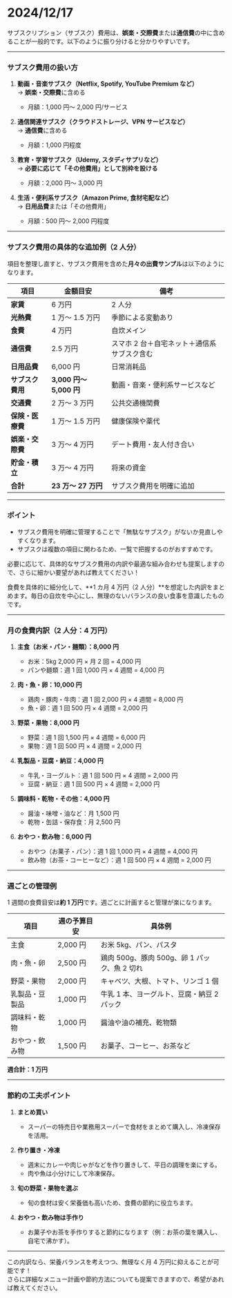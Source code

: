 # 2024/12/17

サブスクリプション（サブスク）費用は、**娯楽・交際費**または**通信費**の中に含めることが一般的です。以下のように振り分けると分かりやすいです。

---

### **サブスク費用の扱い方**

1. **動画・音楽サブスク（Netflix, Spotify, YouTube Premium など）**  
   → **娯楽・交際費**に含める

   - 月額：1,000 円～ 2,000 円/サービス

2. **通信関連サブスク（クラウドストレージ、VPN サービスなど）**  
   → **通信費**に含める

   - 月額：1,000 円程度

3. **教育・学習サブスク（Udemy, スタディサプリなど）**  
   → **必要に応じて「その他費用」として別枠を設ける**

   - 月額：2,000 円～ 3,000 円

4. **生活・便利系サブスク（Amazon Prime, 食材宅配など）**  
   → **日用品費**または「その他費用」
   - 月額：500 円～ 2,000 円程度

---

### **サブスク費用の具体的な追加例（2 人分）**

項目を整理し直すと、サブスク費用を含めた**月々の出費サンプル**は以下のようになります。

| **項目**         | **金額目安**            | **備考**                                    |
| ---------------- | ----------------------- | ------------------------------------------- |
| **家賃**         | 6 万円                  | 2 人分                                      |
| **光熱費**       | 1 万～ 1.5 万円         | 季節による変動あり                          |
| **食費**         | 4 万円                  | 自炊メイン                                  |
| **通信費**       | 2.5 万円                | スマホ 2 台＋自宅ネット＋通信系サブスク含む |
| **日用品費**     | 6,000 円                | 日常消耗品                                  |
| **サブスク費用** | **3,000 円～ 5,000 円** | 動画・音楽・便利系サービスなど              |
| **交通費**       | 2 万～ 3 万円           | 公共交通機関費                              |
| **保険・医療費** | 1 万～ 1.5 万円         | 健康保険や薬代                              |
| **娯楽・交際費** | 3 万～ 4 万円           | デート費用・友人付き合い                    |
| **貯金・積立**   | 3 万～ 4 万円           | 将来の資金                                  |
| **合計**         | **23 万～ 27 万円**     | サブスク費用を明確に追加                    |

---

### **ポイント**

- サブスク費用を明確に管理することで「無駄なサブスク」がないか見直しやすくなります。
- サブスクは複数の項目に関わるため、一覧で把握するのがおすすめです。

必要に応じて、具体的なサブスク費用の内訳や最適な組み合わせも提案しますので、さらに細かい要望があれば教えてください！

食費を具体的に細分化して、**1 カ月 4 万円（2 人分）**を想定した内訳をまとめます。毎日の自炊を中心にし、無理のないバランスの良い食事を意識したものです。

---

### **月の食費内訳（2 人分：4 万円）**

1. **主食（お米・パン・麺類）：8,000 円**

   - お米：5kg 2,000 円 × 月 2 回 = 4,000 円
   - パンや麺類：週 1 回 1,000 円 × 4 週間 = 4,000 円

2. **肉・魚・卵：10,000 円**

   - 鶏肉・豚肉・牛肉：週 1 回 2,000 円 × 4 週間 = 8,000 円
   - 魚・卵：週 1 回 500 円 × 4 週間 = 2,000 円

3. **野菜・果物：8,000 円**

   - 野菜：週 1 回 1,500 円 × 4 週間 = 6,000 円
   - 果物：週 1 回 500 円 × 4 週間 = 2,000 円

4. **乳製品・豆腐・納豆：4,000 円**

   - 牛乳・ヨーグルト：週 1 回 500 円 × 4 週間 = 2,000 円
   - 豆腐・納豆：週 1 回 500 円 × 4 週間 = 2,000 円

5. **調味料・乾物・その他：4,000 円**

   - 醤油・味噌・油など：月 1,500 円
   - 乾物・缶詰・保存食：月 2,500 円

6. **おやつ・飲み物：6,000 円**
   - おやつ（お菓子・パン）：週 1 回 1,000 円 × 4 週間 = 4,000 円
   - 飲み物（お茶・コーヒーなど）：週 1 回 500 円 × 4 週間 = 2,000 円

---

### **週ごとの管理例**

1 週間の食費目安は**約 1 万円**です。週ごとに計画すると管理が楽になります。

| **項目**       | **週の予算目安** | **具体例**                                   |
| -------------- | ---------------- | -------------------------------------------- |
| 主食           | 2,000 円         | お米 5kg、パン、パスタ                       |
| 肉・魚・卵     | 2,500 円         | 鶏肉 500g、豚肉 500g、卵 1 パック、魚 2 切れ |
| 野菜・果物     | 2,000 円         | キャベツ、大根、トマト、リンゴ 1 個          |
| 乳製品・豆製品 | 1,000 円         | 牛乳 1 本、ヨーグルト、豆腐・納豆 2 パック   |
| 調味料・乾物   | 1,000 円         | 醤油や油の補充、乾物類                       |
| おやつ・飲み物 | 1,500 円         | お菓子、コーヒー、お茶など                   |

**週合計：1 万円**

---

### **節約の工夫ポイント**

1. **まとめ買い**

   - スーパーの特売日や業務用スーパーで食材をまとめて購入し、冷凍保存を活用。

2. **作り置き・冷凍**

   - 週末にカレーや肉じゃがなどを作り置きして、平日の調理を楽にする。
   - 肉や魚は小分けにして冷凍保存。

3. **旬の野菜・果物を選ぶ**

   - 旬の食材は安く栄養価も高いため、食費の節約に役立ちます。

4. **おやつ・飲み物は手作り**
   - お菓子やお茶を手作りすると節約になります（例：お茶の葉を購入し、自宅で沸かす）。

---

この内訳なら、栄養バランスを考えつつ、無理なく月 4 万円に抑えることが可能です！  
さらに詳細なメニュー計画や節約方法についても提案できますので、希望があれば教えてください。
